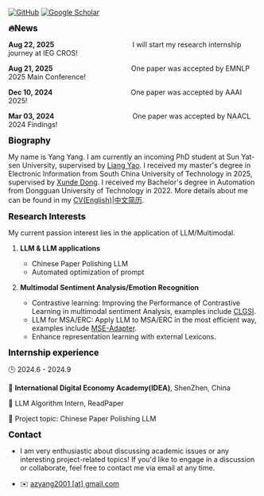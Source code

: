 

[![GitHub](https://img.shields.io/badge/GitHub-%23121011?style=for-the-badge&logo=github&logoColor=white)](https://github.com/AZYoung233)
[![Google Scholar](https://img.shields.io/badge/Google%20Scholar-%230A4D92?style=for-the-badge&logo=googlescholar&logoColor=white)](https://scholar.google.com/citations?user=ueMAa5wAAAAJ&hl=zh-CN)


<span style="font-weight: 800;  font-size: 1.2em;">🔥News </span>

<!-- <strong style="color:red;"><strong>I’m actively looking for 25Fall/26Spring MLLM/LLM PhD Opportunity.</strong></strong> If you need a reliable student who is familiar with <strong style="color:red;"><strong>LLM </strong></strong> with <strong style="color:red;"><strong>good industry experiences</strong></strong>, feel free to <a href="#contact-info">Contact Me</a>! -->

<strong>Aug 22, 2025</strong>
&nbsp;&nbsp;&nbsp;&nbsp;&nbsp;&nbsp;&nbsp;&nbsp;&nbsp;&nbsp;&nbsp;&nbsp;&nbsp;&nbsp;&nbsp;&nbsp;&nbsp;&nbsp;&nbsp;&nbsp;&nbsp;&nbsp;&nbsp;&nbsp;&nbsp;&nbsp;&nbsp;&nbsp;&nbsp;&nbsp;&nbsp;&nbsp;&nbsp;&nbsp;&nbsp;&nbsp;&nbsp;&nbsp;
I will start my research internship journey at IEG CROS!

<strong>Aug 21, 2025</strong>
&nbsp;&nbsp;&nbsp;&nbsp;&nbsp;&nbsp;&nbsp;&nbsp;&nbsp;&nbsp;&nbsp;&nbsp;&nbsp;&nbsp;&nbsp;&nbsp;&nbsp;&nbsp;&nbsp;&nbsp;&nbsp;&nbsp;&nbsp;&nbsp;&nbsp;&nbsp;&nbsp;&nbsp;&nbsp;&nbsp;&nbsp;&nbsp;&nbsp;&nbsp;&nbsp;&nbsp;&nbsp;&nbsp;
One paper was accepted by EMNLP 2025 Main Conference! 

<strong>Dec 10, 2024</strong>
&nbsp;&nbsp;&nbsp;&nbsp;&nbsp;&nbsp;&nbsp;&nbsp;&nbsp;&nbsp;&nbsp;&nbsp;&nbsp;&nbsp;&nbsp;&nbsp;&nbsp;&nbsp;&nbsp;&nbsp;&nbsp;&nbsp;&nbsp;&nbsp;&nbsp;&nbsp;&nbsp;&nbsp;&nbsp;&nbsp;&nbsp;&nbsp;&nbsp;&nbsp;&nbsp;&nbsp;&nbsp;&nbsp;
One paper was accepted by AAAI 2025!

<strong>Mar 03, 2024</strong>
&nbsp;&nbsp;&nbsp;&nbsp;&nbsp;&nbsp;&nbsp;&nbsp;&nbsp;&nbsp;&nbsp;&nbsp;&nbsp;&nbsp;&nbsp;&nbsp;&nbsp;&nbsp;&nbsp;&nbsp;&nbsp;&nbsp;&nbsp;&nbsp;&nbsp;&nbsp;&nbsp;&nbsp;&nbsp;&nbsp;&nbsp;&nbsp;&nbsp;&nbsp;&nbsp;&nbsp;&nbsp;&nbsp;
One paper was accepted by NAACL 2024 Findings!

<span style="font-weight: 800;  font-size: 1.2em;">Biography</span>

My name is Yang Yang. I am currently an incoming PhD student at Sun Yat-sen University, supervised by [Liang Yao](https://yao8839836.github.io/). I received my master's degree in Electronic Information from South China University of Technology in 2025, supervised by [Xunde Dong](https://yanzhao.scut.edu.cn/ExpertInfo.aspx?zjbh=ngYfGNMTwMEvAqET7FVqsQ==). I received my Bachelor's degree in Automation from Dongguan University of Technology in 2022.  More details about me can be found in my [CV(English)](https://azyoung233.github.io/contents/My_cv.pdf)|[中文简历](https://azyoung233.github.io/contents/My_cv_zh.pdf).


<span style="font-weight: 800;  font-size: 1.2em;">Research Interests</span>

My current passion interest lies in the application of LLM/Multimodal.

1. <strong><strong>LLM & LLM applications</strong></strong> 
    * Chinese Paper Polishing LLM
    * Automated optimization of prompt

2. <strong><strong>Multimodal Sentiment Analysis/Emotion Recognition</strong></strong> 
    * Contrastive learning: Improving the Performance of Contrastive Learning in multimodal sentiment Analysis, examples include [CLGSI](https://github.com/AZYoung233/CLGSI).
    * LLM for MSA/ERC: Apply LLM to MSA/ERC in the most efficient way, examples include [MSE-Adapter](https://github.com/AZYoung233/MSE-Adapter). 
    * Enhance representation learning with external Lexicons.


<span style="font-weight: 800;  font-size: 1.2em;">Internship experience</span>

🕒 2024.6 - 2024.9

📍 <strong>International Digital Economy Academy(IDEA)</strong>, ShenZhen, China

💼 LLM Algorithm Intern, ReadPaper

📖 Project topic: Chinese Paper Polishing LLM 

<!-- #### Education
* <strong><strong>Sun Yat-sen University</strong></strong>
    *  First-year PhD student in Cybersecurity
    * 2025.06--Present
    * Advisor: [Prof. Liang Yao](https://yao8839836.github.io/)
* <strong><strong>South China University of Technology </strong></strong>
    *   Master of Science in Automation  
    *   2022.09--2025.06 
    *   Advisor: [Prof. Xunde Dong](https://yanzhao.scut.edu.cn/ExpertInfo.aspx?zjbh=ngYfGNMTwMEvAqET7FVqsQ==) 
* <strong><strong>Dongguan University of Technology</strong></strong>
    *   Bachelor of Science in Automation  
    *   2018.09--2022.06  -->

<span style="font-weight: 800;  font-size: 1.2em;">Contact<p id="contact-info"></p></span>

* </strong></strong>I am very enthusiastic about discussing academic issues or any interesting project-related topics! </strong></strong> If you'd like to engage in a discussion or collaborate, feel free to contact me via email at any time. 

* ✉️ [azyang2001 [at] gmail.com](mailto:azyang2001@gmail.com)
